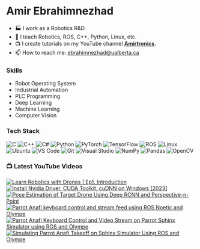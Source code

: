 # Amir Ebrahimnezhad

<!--
**amir-ebram/amir-ebram** is a ✨ _special_ ✨ repository because its `README.md` (this file) appears on your GitHub profile.
-->

- 🏭 I work as a Robotics R&D.
- 🌱 I teach Robotics, ROS, C++, Python, Linux, etc.
- 📺 I create tutorials on my YouTube channel [**Amirtronics**](https://www.youtube.com/@amirtronics/videos).
- 📫 How to reach me: ebrahimnezhad@ualberta.ca



### Skills

- Robot Operating System
- Industrial Automation
- PLC Programming
- Deep Learning
- Machine Learning
- Computer Vision

### Tech Stack

![C](https://img.shields.io/badge/-C-05122A?style=flat&logo=C&color=353535) ![C++](https://img.shields.io/badge/-C++-05122A?style=flat&logo=C%2B%2B&color=353535) ![C#](https://img.shields.io/badge/-C%23-05122A?style=flat&logo=C%20Sharp&color=353535) ![Python](https://img.shields.io/badge/-Python-05122A?style=flat&logo=Python&color=353535) ![PyTorch](https://img.shields.io/badge/-PyTorch-05122A?style=flat&logo=PyTorch&color=353535) ![TensorFlow](https://img.shields.io/badge/-TensorFlow-05122A?style=flat&logo=TensorFlow&color=353535) ![ROS](https://img.shields.io/badge/-ROS-05122A?style=flat&logo=ROS&color=353535) ![Linux](https://img.shields.io/badge/-Linux-05122A?style=flat&logo=Linux&color=353535) ![Ubuntu](https://img.shields.io/badge/-Ubuntu-05122A?style=flat&logo=Ubuntu&color=353535) ![VS Code](https://img.shields.io/badge/-VS%20Code-05122A?style=flat&logo=Visual-Studio-Code&color=353535) ![Git](https://img.shields.io/badge/-Git-05122A?style=flat&logo=Git&color=353535) ![Visual Studio](https://img.shields.io/badge/-Visual%20Studio-05122A?style=flat&logo=Visual-Studio&color=353535) ![NumPy](https://img.shields.io/badge/-NumPy-05122A?style=flat&logo=NumPy&color=353535) ![Pandas](https://img.shields.io/badge/-Pandas-05122A?style=flat&logo=Pandas&color=353535) ![OpenCV](https://img.shields.io/badge/-OpenCV-05122A?style=flat&logo=OpenCV&color=353535)

### 📺 Latest YouTube Videos

<!-- BEGIN YOUTUBE-CARDS -->
[![Learn Robotics with Drones | Ep1. Introduction](https://ytcards.demolab.com/?id=pisCMn3_-tI&title=Learn+Robotics+with+Drones+%7C+Ep1.+Introduction&lang=en&timestamp=1708853594&background_color=%230d1117&title_color=%23ffffff&stats_color=%23dedede&max_title_lines=1&width=250&border_radius=5 "Learn Robotics with Drones | Ep1. Introduction")](https://www.youtube.com/watch?v=pisCMn3_-tI)
[![Install Nvidia Driver, CUDA Toolkit, cuDNN on Windows [2023]](https://ytcards.demolab.com/?id=6BZHbTSHlrQ&title=Install+Nvidia+Driver%2C+CUDA+Toolkit%2C+cuDNN+on+Windows+%5B2023%5D&lang=en&timestamp=1701545268&background_color=%230d1117&title_color=%23ffffff&stats_color=%23dedede&max_title_lines=1&width=250&border_radius=5 "Install Nvidia Driver, CUDA Toolkit, cuDNN on Windows [2023]")](https://www.youtube.com/watch?v=6BZHbTSHlrQ)
[![Pose Estimation of Target Drone Using Deep RCNN and Perspective-n-Point](https://ytcards.demolab.com/?id=BkIIqfIxMTs&title=Pose+Estimation+of+Target+Drone+Using+Deep+RCNN+and+Perspective-n-Point&lang=en&timestamp=1670022502&background_color=%230d1117&title_color=%23ffffff&stats_color=%23dedede&max_title_lines=1&width=250&border_radius=5 "Pose Estimation of Target Drone Using Deep RCNN and Perspective-n-Point")](https://www.youtube.com/watch?v=BkIIqfIxMTs)
[![Parrot Anafi keyboard control and stream feed using ROS Noetic and Olympe](https://ytcards.demolab.com/?id=pFoxr34zqeo&title=Parrot+Anafi+keyboard+control+and+stream+feed+using+ROS+Noetic+and+Olympe&lang=en&timestamp=1668471629&background_color=%230d1117&title_color=%23ffffff&stats_color=%23dedede&max_title_lines=1&width=250&border_radius=5 "Parrot Anafi keyboard control and stream feed using ROS Noetic and Olympe")](https://www.youtube.com/watch?v=pFoxr34zqeo)
[![Parrot Anafi Keyboard Control and Video Stream on Parrot Sphinx Simulator using ROS and Olympe](https://ytcards.demolab.com/?id=hSR7DoVhKHs&title=Parrot+Anafi+Keyboard+Control+and+Video+Stream+on+Parrot+Sphinx+Simulator+using+ROS+and+Olympe&lang=en&timestamp=1668468290&background_color=%230d1117&title_color=%23ffffff&stats_color=%23dedede&max_title_lines=1&width=250&border_radius=5 "Parrot Anafi Keyboard Control and Video Stream on Parrot Sphinx Simulator using ROS and Olympe")](https://www.youtube.com/watch?v=hSR7DoVhKHs)
[![Simulating Parrot Anafi Takeoff on Sphinx Simulator Using ROS and Olympe](https://ytcards.demolab.com/?id=K0SV6iAGwxQ&title=Simulating+Parrot+Anafi+Takeoff+on+Sphinx+Simulator+Using+ROS+and+Olympe&lang=en&timestamp=1668467850&background_color=%230d1117&title_color=%23ffffff&stats_color=%23dedede&max_title_lines=1&width=250&border_radius=5 "Simulating Parrot Anafi Takeoff on Sphinx Simulator Using ROS and Olympe")](https://www.youtube.com/watch?v=K0SV6iAGwxQ)
<!-- END YOUTUBE-CARDS -->


